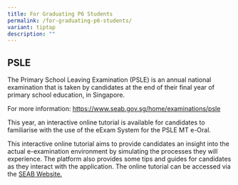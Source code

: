 ```yaml
---
title: For Graduating P6 Students
permalink: /for-graduating-p6-students/
variant: tiptap
description: ""
---
```

<h2>PSLE</h2>
<p>The Primary School Leaving Examination (PSLE) is an annual national examination&nbsp;that
is taken by candidates&nbsp;at the end of their final year of primary school
education, in Singapore.&nbsp;</p>
<p>For more information: <a href="https://www.seab.gov.sg/home/examinations/psle" rel="noopener nofollow" target="_blank">https://www.seab.gov.sg/home/examinations/psle</a>
</p>
<p>This year, an interactive online tutorial is available for candidates
to familiarise with the use of the eExam System for the PSLE MT e-Oral.</p>
<p>This interactive online tutorial aims to provide candidates an insight
into the actual e-examination environment by simulating the processes they
will experience. The platform also provides some tips and guides for candidates
as they interact with the application. The online tutorial can be accessed
via the <a href="https://www.seab.gov.sg/home/examinations/e-exam-resources" rel="noopener nofollow" target="_blank">SEAB Website.</a>
</p>